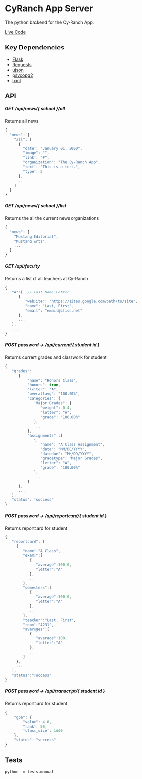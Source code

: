 # CyRanch App Server

The python backend for the Cy-Ranch App.

[Live Code](https://cfisdapi.herokuapp.com/)

## Key Dependencies

* [Flask](http://flask.pocoo.org/)
* [Requests](http://docs.python-requests.org/en/master/)
* [ujson](https://pypi.python.org/pypi/ujson)
* [psycopg2](http://initd.org/psycopg/)
* [lxml](http://lxml.de/)

## API

##### GET /api/news/{ school }/all
Returns all news
```js
{
  "news": {
    "all": [
      {
        "date": "January 01, 2000",
        "image": "",
        "link": "#",
        "organization": "The Cy-Ranch App",
        "text": "This is a test.",
        "type": 2
      },
	  ...
	]
  }
}
```

##### GET /api/news/{ school }/list
Returns the all the current news organizations
```js
{
  "news": [
    "Mustang Editorial",
    "Mustang Arts",
    ...
  ]
}
```

##### GET /api/faculty
Returns a list of all teachers at Cy-Ranch
```js
{  
   "A":[  // Last Name Letter
      {  
         "website": "https://sites.google.com/path/to/site",
         "name": "Last, First",
         "email": "email@cfisd.net"
      },
      ...
   ],
   ...
}
```

##### POST password -> /api/current/{ student id }
Returns current grades and classwork for student
```js
{  
   "grades": [
	  {
		  "name": "Honors Class",
		  "honors": true,
		  "letter": "A",
		  "overallavg": "100.00%",
		  "categories": {  
			 "Major Grades": {  
				"weight": 0.4,
				"letter": "A",
				"grade": "100.00%"
			 },
			 ...
		  },
		  "assignments" :[  
			 {  
				"name": "A Class Assignment",
				"date": "MM/DD/YYYY",
				"datedue": "MM/DD/YYYY",
				"gradetype": "Major Grades",
				"letter": "A",
				"grade": "100.00%"
			 },
			 ...
		  ]
      },
	  ...
   ],
   "status": "success"
}
```

##### POST password -> /api/reportcard/{ student id }
Returns reportcard for student
```js
{
   "reportcard": [
     {
        "name":"A Class",
        "exams":[  
           {  
              "average":100.0,
              "letter":"A"
           },
           ...
        ],
        "semesters":[  
           {  
              "average":100.0,
              "letter":"A"
           },
           ...
        ],
        "teacher":"Last, First",
        "room":"4231",
        "averages":[  
           {  
              "average":100,
              "letter":"A"
           },
           ...
        ]
     },
     ...
   ],
   "status":"success"
}
```

##### POST password -> /api/transcript/{ student id }
Returns reportcard for student
```js
{
    "gpa": {
        "value": 4.0,
        "rank": 50,
        "class_size": 1000
    },
    "status": "success"
}
```

## Tests

```shell
python -m tests.manual
```

